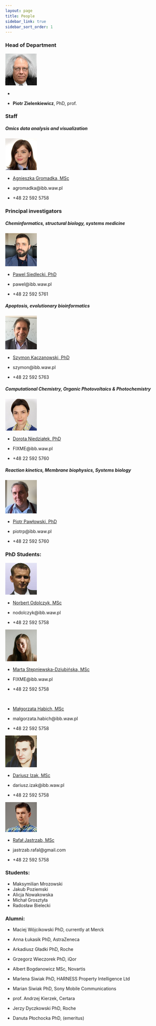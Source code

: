 ```yaml
---
layout: page
title: People
sidebar_link: true
sidebar_sort_order: 1
---
```


### Head of Department
<div class="flex-container">
  <img src="assets/img/PZielenkiewicz.png" alt="">
  <ul>
    <li></li>
    <li><p><b>Piotr Zielenkiewicz</b>, PhD, prof.</p></li>
  </ul>
</div>

### Staff

##### Omics data analysis and visualization
<div class="flex-container">
  <img src="assets/img/AGromadka.png" alt="">
  <ul>
    <li><p><a href="http://webjeda.com/online-cv/">Agnieszka Gromadka, MSc</a></p></li>
    <li><p>agromadka@ibb.waw.pl</p></li>
    <li><p>+48 22 592 5758</p></li>
  </ul>
</div>



### Principal investigators

##### Cheminformatics, structural biology, systems medicine

<div class="flex-container">
  <img src="assets/img/PSiedlecki.png" alt="">
  <ul>
    <li><p><a href="https://scholar.google.pl/citations?hl=en&user=4MGHwSYAAAAJ">Pawel Siedlecki, PhD</a></p></li>
    <li><p>pawel@ibb.waw.pl</p></li>
    <li><p>+48 22 592 5761</p></li>
  </ul>
</div>

##### Apoptosis, evolutionary bioinformatics

<div class="flex-container">
  <img src="assets/img/SKaczanowski.JPG" alt="">
  <ul>
    <li><p><a href="https://scholar.google.pl/citations?user=6dU16i0AAAAJ&hl=en">Szymon Kaczanowski, PhD</a></p></li>
    <li><p>szymon@ibb.waw.pl</p></li>
    <li><p>+48 22 592 5763</p></li>
  </ul>
</div>

##### Computational Chemistry, Organic Photovoltaics & Photochemistry

<div class="flex-container">
  <img src="assets/img/DNiedzielak.png" alt="">
  <ul>
    <li><p><a href="https://scholar.google.pl/citations?user=BKDfA3sAAAAJ&hl=en">Dorota Niedziałek, PhD</a></p></li>
    <li><p>FIXME@ibb.waw.pl</p></li>
    <li><p>+48 22 592 5760</p></li>
  </ul>
</div>

##### Reaction kinetics, Membrane biophysics, Systems biology

<div class="flex-container">
  <img src="assets/img/PPawlowski.png" alt="">
  <ul>
    <li><p><a href="https://scholar.google.pl/citations?user=CvnQtdcAAAAJ&hl=en">Piotr Pawłowski, PhD</a></p></li>
    <li><p>piotrp@ibb.waw.pl</p></li>
    <li><p>+48 22 592 5760</p></li>
  </ul>
</div>


### PhD Students:

<div class="flex-container">
  <img src="assets/img/NOdolczyk.png" alt="">
  <ul>
    <li><p><a href="https://www.researchgate.net/profile/Norbert_Odolczyk">Norbert Odolczyk, MSc</a></p></li>
    <li><p>nodolczyk@ibb.waw.pl</p></li>
    <li><p>+48 22 592 5758</p></li>
  </ul>
</div>

<div class="flex-container">
  <img src="assets/img/MSD.png" alt="">
  <ul>
    <li><p><a href="https://www.researchgate.net/profile/Marta_Stepniewska-Dziubinska">Marta Stępniewska-Dziubińska, MSc</a></p></li>
    <li><p>FIXME@ibb.waw.pl</p></li>
    <li><p>+48 22 592 5758</p></li>
  </ul>
</div>

<div class="flex-container">
  <img src="https://placehold.it/100x100" alt="">
  <ul>
    <li><p><a href="http://webjeda.com/online-cv/">Małgorzata Habich, MSc</a></p></li>
    <li><p>malgorzata.habich@ibb.waw.pl</p></li>
    <li><p>+48 22 592 5758</p></li>
  </ul>
</div>

<div class="flex-container">
  <img src="assets/img/DIzak.png" alt="">
  <ul>
    <li><p><a href="http://webjeda.com/online-cv/">Dariusz Izak, MSc</a></p></li>
    <li><p>dariusz.izak@ibb.waw.pl</p></li>
    <li><p>+48 22 592 5758</p></li>
  </ul>
</div>

<div class="flex-container">
  <img src="assets/img/RJastrzab.png" alt="">
  <ul>
    <li><p><a href="http://olimpacademy.com/speaker/rafal-jastrzab/">Rafał Jastrząb, MSc</a></p></li>
    <li><p>jastrzab.rafal@gmail.com</p></li>
    <li><p>+48 22 592 5758</p></li>
  </ul>
</div>


### Students:

  - Maksymilian Mrozowski
  - Jakub Poziemski
  - Alicja Nowakowska
  - Michał Grosztyła
  - Radosław Bielecki

### Alumni:

  - Maciej Wójcikowski PhD, currently at Merck

  - Anna Łukasik PhD, AstraZeneca

  - Arkadiusz Gładki PhD, Roche

  - Grzegorz Wieczorek PhD, iQor

  - Albert Bogdanowicz MSc,  Novartis

  - Marlena Siwiak PhD, HARNESS Property Intelligence Ltd

  - Marian Siwiak PhD, Sony Mobile Communications

  - prof. Andrzej Kierzek, Certara

  - Jerzy Dyczkowski PhD, Roche

  - Danuta Płochocka PhD, (emeritus)
